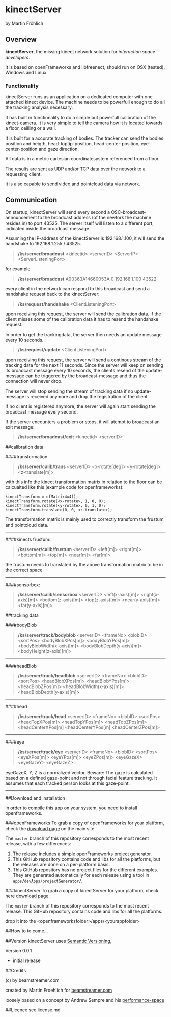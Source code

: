 # kinectServer

by Martin Fröhlich

## Overview

**kinectServer**, the missing kinect network solution for *interaction space developers*.

It is based on openFrameworks and libfreenect, should run on OSX (tested), Windows and Linux.

### Functionality

kinectServer runs as an application on a dedicated computer with one attached kinect device. The machine needs to be powerfull enough to do all the tracking analysis necessary. 

It has built in functionality to do a simple but powerfull calibration of the kinect-camera. It is very simple to tell the camera how it is located towards a floor, ceilling or a wall.

It is built for a accurate tracking of bodies. The tracker can send the bodies position and heigth, head-toptip-position, head-center-position, eye-center-position and gaze direction.

All data is in a metric cartesian coordinatesystem referenced from a floor.

The results are sent as UDP and/or TCP data over the network to a requesting client.

It is also capable to send video and pointcloud data via network.

## Communication

On startup, kinectServer will send every second a OSC-broadcast-announcement to the broadcast address (of the newtork the machine resides in) to port 43525. The server itself will listen to a different port, indicated inside the broadcast message.

Assuming the IP-address of the kinectServer is 192.168.1.100, it will send the handshake to 192.168.1.255 / 43525.

> **/ks/server/broadcast** \<kinectid> \<serverID> \<ServerIP> \<ServerListeningPort>

for example

> **/ks/server/broadcast** A00363A14660053A 0 192.168.1.100 43522

every client in the network can respond to this broadcast and send a handshake request back to the kinectServer:

> **/ks/request/handshake** \<ClientListeningPort>

upon receiving this request, the server will send the calibration data. If the client misses some of the calibration data it has to resend the handshake request. 

In order to get the trackingdata, the server then needs an update message every 10 seconds.

> **/ks/request/update** \<ClientListeningPort>
> 
upon receiving this request, the server will send a continous stream of the tracking data for the next 11 seconds. Since the server will keep on sending its broadcast message every 10 seconds, the clients resend of the update-message can be triggered by the broadcast-message and thus the connection will never drop.

The server will stop sending the stream of tracking data if no update-message is received anymore and drop the registration of the client. 

If no client is registered anymore, the server will again start sending the broadcast message every second.

If the server encounters a problem or stops, it will atempt to broadcast an exit message:

> **/ks/server/broadcast/exit** \<kinectid> \<serverID>


##calibration data

####transformation

> **/ks/server/calib/trans** \<serverID> \<x-rotate[deg]> \<y-rotate[deg]> \<z-translate[m]>
> 

with this info the kinect transformation matrix in relation to the floor can be calcualted like this (example code for openframeworks):

    kinectTransform = ofMatrix4x4();
    kinectTransform.rotate(<x-rotate>, 1, 0, 0);
    kinectTransform.rotate(<y-rotate>, 0, 1, 0);
    kinectTransform.translate(0, 0, <z-translate>);

The transformation matrix is mainly used to correctly transform the frustum and pointcloud data.

---
####kinects frustum:

> **/ks/server/calib/frustum** \<serverID> \<left[m]> \<right[m]> \<bottom[m]> \<top[m]> \<near[m]> \<far[m]>
> 

the frustum needs to translated by the above transformation matrix to be in the correct space

---
####sensorbox:

> **/ks/server/calib/sensorbox** \<serverID> \<left(x-axis)[m]> \<right(x-axis)[m]> \<bottom(z-axis)[m]> \<top(z-axis)[m]> \<near(y-axis)[m]> \<far(y-axis)[m]>  
> 

##tracking data

####bodyBlob

> **/ks/server/track/bodyblob** \<serverID> \<frameNo> \<blobID> \<sortPos> \<bodyBlobXPos[m]> \<bodyBlobYPos[m]> \<bodyBlobWidth(x-axis)[m]> \<bodyBlobDepth(y-axis)[m]> \<bodyHeight(z-axis)[m]>

---
####headBlob

> **/ks/server/track/headblob** \<serverID> \<frameNo> \<blobID> \<sortPos> \<headBlobXPos[m]> \<headBlobYPos[m]> \<headBlobZPos[m]> \<headBlobWidth(x-axis)[m]> \<headBlobDepth(y-axis)[m]>

---
####head

> **/ks/server/track/head** \<serverID> \<frameNo> \<blobID> \<sortPos> \<headTopXPos[m]> \<headTopYPos[m]> \<headTopZPos[m]> \<headCenterXPos[m] \<headCenterYPos[m] \<headCenterZPos[m]>
> 

---
####eye

> **/ks/server/track/eye** \<serverID> \<frameNo> \<blobID> \<sortPos> \<eyeXPos[m]> \<eyeYPos[m]> \<eyeZPos[m]> \<eyeGazeX> \<eyeGazeY> \<eyeGazeZ>
> 

eyeGazeX, Y, Z is a normalized vector. Beware: The gaze is calculated based on a defined gaze-point and not through facial feature tracking. It assumes that each tracked person looks at this gaze-point.

---

##Download and installation

in order to compile this app on your system, you need to install openframeworks.

###openFrameworks
To grab a copy of openFrameworks for your platform, check the [download page](http://openframeworks.cc/download) on the main site.  
 
The `master` branch of this repository corresponds to the most recent release, with a few differences:  

1. The release includes a simple openFrameworks project generator.
2. This GitHub repository contains code and libs for all the platforms, but the releases are done on a per-platform basis.
3. This GitHub repository has no project files for the different examples. They are generated automatically for each release using a tool in `apps/devApps/projectGenerator/`.

###kinectServer
To grab a copy of kinectServer for your platform, check here [download page](http://github.com/maybites).  
 
The `master` branch of this repository corresponds to the most recent release. This GitHub repository contains code and libs for all the platforms.

drop it into the \<openframeworksfolder>/apps/\<yourappfolder>

##How to
to come...

##Version
kinectServer uses [Semantic Versioning](http://semver.org/), 

Version 0.0.1		
- initial release

##Credits

(c) by beamstreamer.com

created by Martin Froehlich for [beamstreamer.com](http://beamstreamer.com)

loosely based on a concept by Andrew Sempre and his [performance-space](https://bitbucket.org/tezcatlipoca/performance-space)

##Licence
see license.md